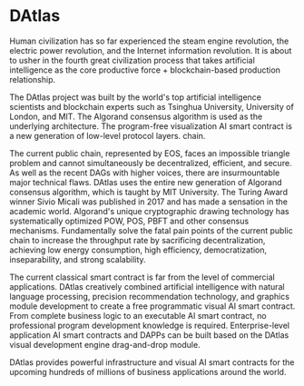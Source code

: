 # DAtlas
  Human civilization has so far experienced the steam engine revolution, the electric power revolution, and the Internet information revolution. It is about to usher in the fourth great civilization process that takes artificial intelligence as the core productive force + blockchain-based production relationship.  

  The DAtlas project was built by the world's top artificial intelligence scientists and blockchain experts such as Tsinghua University, University of London, and MIT. The Algorand consensus algorithm is used as the underlying architecture. The program-free visualization AI smart contract is a new generation of low-level protocol layers. chain. 

  The current public chain, represented by EOS, faces an impossible triangle problem and cannot simultaneously be decentralized, efficient, and secure. As well as the recent DAGs with higher voices, there are insurmountable major technical flaws. DAtlas uses the entire new generation of Algorand consensus algorithm, which is taught by MIT University. The Turing Award winner Sivio Micali was published in 2017 and has made a sensation in the academic world. Algorand's unique cryptographic drawing technology has systematically optimized POW, POS, PBFT and other consensus mechanisms. Fundamentally solve the fatal pain points of the current public chain to increase the throughput rate by sacrificing decentralization, achieving low energy consumption, high efficiency, democratization, inseparability, and strong scalability. 

  The current classical smart contract is far from the level of commercial applications. DAtlas creatively combined artificial intelligence with natural language processing, precision recommendation technology, and graphics module development to create a free programmatic visual AI smart contract. From complete business logic to an executable AI smart contract, no professional program development knowledge is required. Enterprise-level application AI smart contracts and DAPPs can be built based on the DAtlas visual development engine drag-and-drop module.    

  DAtlas provides powerful infrastructure and visual AI smart contracts for the upcoming hundreds of millions of business applications around the world. 
